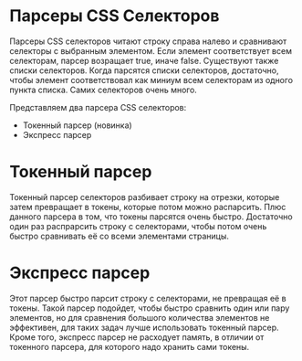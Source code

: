 ﻿# Парсеры CSS Селекторов  
Парсеры CSS селекторов читают строку справа налево и сравнивают селекторы с выбранным элементом. Если элемент соответствует всем селекторам, парсер возращает true, иначе false. Существуют также списки селекторов. Когда парсятся списки селекторов, достаточно, чтобы элемент соответствовал как миниум всем селекторам из одного пункта списка. Самих селекторов очень много.  
  
  
Представляем два парсера CSS селекторов:
- Токенный парсер (новинка)
- Экспресс парсер
# Токенный парсер
Токенный парсер селекторов разбивает строку на отрезки, которые затем превращает в токены, которые потом можно распарсить. Плюс данного парсера в том, что токены парсятся очень быстро. Достаточно один раз распрарсить строку с селекторами, чтобы потом очень быстро сравнивать её со всеми элементами страницы.
# Экспресс парсер
Этот парсер быстро парсит строку с селекторами, не превращая её в токены. Такой парсер подойдет, чтобы быстро сравнить один или пару элементов, но для сравнения большого количества элементов не эффективен, для таких задач лучше использовать токенный парсер. Кроме того, экспресс парсер не расходует память, в отличии от токенного парсера, для которого надо хранить сами токены.